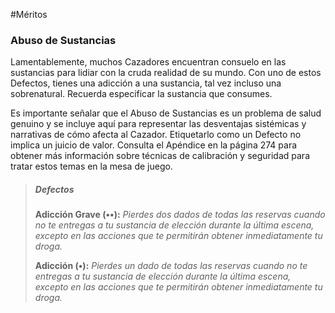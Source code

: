 #Méritos 

### Abuso de Sustancias

Lamentablemente, muchos Cazadores encuentran consuelo en las sustancias para lidiar con la cruda realidad de su mundo. Con uno de estos Defectos, tienes una adicción a una sustancia, tal vez incluso una sobrenatural. Recuerda especificar la sustancia que consumes.

Es importante señalar que el Abuso de Sustancias es un problema de salud genuino y se incluye aquí para representar las desventajas sistémicas y narrativas de cómo afecta al Cazador. Etiquetarlo como un Defecto no implica un juicio de valor. Consulta el Apéndice en la página 274 para obtener más información sobre técnicas de calibración y seguridad para tratar estos temas en la mesa de juego.

>##### Defectos
>
>**Adicción Grave (••):** *Pierdes dos dados de todas las reservas cuando no te entregas a tu sustancia de elección durante la última escena, excepto en las acciones que te permitirán obtener inmediatamente tu droga.*
>
>**Adicción (•):** *Pierdes un dado de todas las reservas cuando no te entregas a tu sustancia de elección durante la última escena, excepto en las acciones que te permitirán obtener inmediatamente tu droga.*